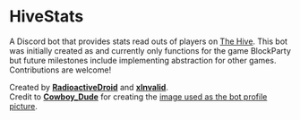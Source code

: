# HiveStats

A Discord bot that provides stats read outs of players on [The Hive](https://hivemc.com/ "The Hive"). This bot was initially created as and currently only functions for the game BlockParty but future milestones include implementing abstraction for other games. Contributions are welcome!

Created by **[RadioactiveDroid](https://hivemc.com/player/radioactivedroid "RadioactiveDroid")** and **[xInvalid](https://hivemc.com/player/xinvalid "xInvalid")**.  
Credit to **[Cowboy_Dude](https://www.reddit.com/user/Cowboy_Dude/)** for creating the [image used as the bot profile picture](https://www.reddit.com/r/Minecraft/comments/cv5bmr/i_made_a_fluffy_3d_model_of_the_bee/).
